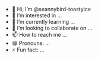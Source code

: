 - 👋 Hi, I’m @seannybird-toastyice
- 👀 I’m interested in ...
- 🌱 I’m currently learning ...
- 💞️ I’m looking to collaborate on ...
- 📫 How to reach me ...
- 😄 Pronouns: ...
- ⚡ Fun fact: ...

<!---
seannybird-toastyice/seannybird-toastyice is a ✨ special ✨ repository because its `README.md` (this file) appears on your GitHub profile.
You can click the Preview link to take a look at your changes.
--->
